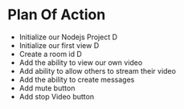# Plan Of Action
- Initialize our Nodejs Project D
- Initialize our first view D
- Create a room id D
- Add the ability to view our own video
- Add ability to allow others to stream their video
- Add the ability to create messages
- Add mute button
- Add stop Video button